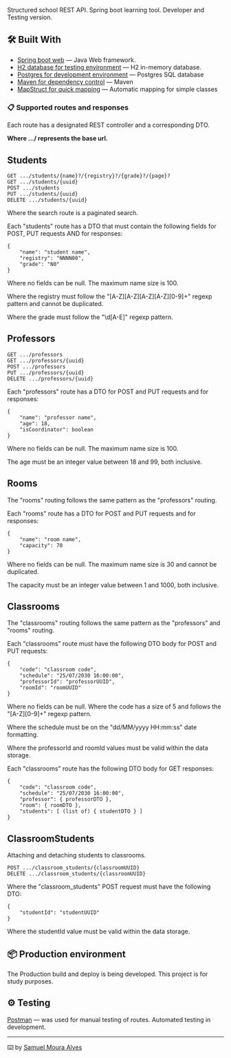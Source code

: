 Structured school REST API. Spring boot learning tool. Developer and Testing version.

## 🛠️ Built With

* [Spring boot web](https://docs.spring.io/spring-boot/documentation.html) — Java Web framework.
* [H2 database for testing environment](https://www.h2database.com/html/main.html) — H2 in-memory database.
* [Postgres for development environment](https://www.postgresql.org/docs/) — Postgres SQL database
* [Maven for dependency control](https://maven.apache.org/guides/index.html) — Maven
* [MapStruct for quick mapping](https://mapstruct.org/documentation/reference-guide/) — Automatic mapping for simple classes

### 📋 Supported routes and responses

Each route has a designated REST controller and a corresponding DTO.

**Where .../ represents the base url.**
## Students
```
GET .../students/{name}?/{registry}?/{grade}?/{page}?
GET .../students/{uuid}
POST .../students
PUT .../students/{uuid}
DELETE .../students/{uuid}
```
Where the search route is a paginated search.

Each "students" route has a DTO that must contain the following fields for POST, PUT requests AND for responses:
```
{
    "name": "student name",
    "registry": "NNNN00",
    "grade": "N0"
}
```
Where no fields can be null. The maximum name size is 100.

Where the registry must follow the "[A-Z][A-Z][A-Z][A-Z][0-9]+" regexp pattern and cannot be duplicated.

Where the grade must follow the "\\d[A-E]" regexp pattern.

## Professors

```
GET .../professors
GET .../professors/{uuid}
POST .../professors
PUT .../professors/{uuid}
DELETE .../professors/{uuid}
```

Each "professors" route has a DTO for POST and PUT requests and for responses:
```
{
    "name": "professor name",
    "age": 18,
    "isCoordinator": boolean
}
```
Where no fields can be null. The maximum name size is 100.

The age must be an integer value between 18 and 99, both inclusive.

## Rooms

The "rooms" routing follows the same pattern as the "professors" routing.

Each "rooms" route has a DTO for POST and PUT requests and for responses:
```
{
    "name": "room name",
    "capacity": 70
}
```

Where no fields can be null. The maximum name size is 30 and cannot be duplicated.

The capacity must be an integer value between 1 and 1000, both inclusive.

## Classrooms

The "classrooms" routing follows the same pattern as the "professors" and "rooms" routing.

Each "classrooms" route must have the following DTO body for POST and PUT requests:
```
{
    "code": "classroom code",
    "schedule": "25/07/2030 16:00:00",
    "professorId": "professorUUID",
    "roomId": "roomUUID"
}
```
Where no fields can be null. Where the code has a size of 5 and follows the "[A-Z][0-9]+" regexp pattern.

Where the schedule must be on the "dd/MM/yyyy HH:mm:ss" date formatting.

Where the professorId and roomId values must be valid within the data storage.

Each "classrooms" route has the following DTO body for GET responses:

```
{
    "code": "classroom code",
    "schedule": "25/07/2030 16:00:00",
    "professor": { professorDTO },
    "room": { roomDTO },
    "students": [ (list of) { studentDTO } ]
}
```

## ClassroomStudents

Attaching and detaching students to classrooms.

```
POST .../classroom_students/{classroomUUID}
DELETE .../classroom_students/{classroomUUID}
```

Where the "classroom_students" POST request must have the following DTO:
```
{
    "studentId": "studentUUID"
}
```
Where the studentId value must be valid within the data storage.

## 📦 Production environment

The Production build and deploy is being developed. This project is for study purposes.

## ⚙️ Testing

[Postman](https://www.postman.com/) — was used for manual testing of routes. Automated testing in development.

---
⌨️ by [Samuel Moura Alves](https://github.com/Somutt)